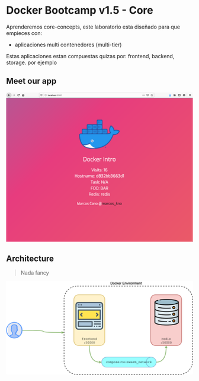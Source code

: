 # Docker Bootcamp v1.5 - Core



Aprenderemos core-concepts, este laboratorio esta diseñado para que empieces con:

- aplicaciones multi contenedores (multi-tier)

Estas aplicaciones estan compuestas quizas por: frontend, backend, storage. por ejemplo


## Meet our app


![2](./assets/ourapp.png)


## Architecture

> Nada fancy

![3](./assets/architecture.png)


